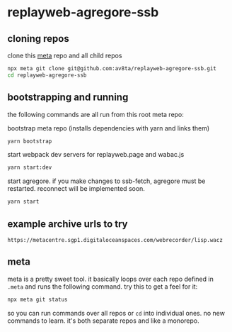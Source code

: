 # replayweb-agregore-ssb

## cloning repos

clone this [meta](https://www.npmjs.com/package/meta) repo and all child repos

```bash
npx meta git clone git@github.com:av8ta/replayweb-agregore-ssb.git
cd replayweb-agregore-ssb
```

## bootstrapping and running

the following commands are all run from this root meta repo:

bootstrap meta repo (installs dependencies with yarn and links them)

```bash
yarn bootstrap
```

start webpack dev servers for replayweb.page and wabac.js

```bash
yarn start:dev
```

start agregore. if you make changes to ssb-fetch, agregore must be restarted. reconnect will be implemented soon.

```bash
yarn start
```

## example archive urls to try

```
https://metacentre.sgp1.digitaloceanspaces.com/webrecorder/lisp.wacz
```

## meta

meta is a pretty sweet tool. it basically loops over each repo defined in `.meta` and runs the following command. try this to get a feel for it:

```bash
npx meta git status
```

so you can run commands over all repos or `cd` into individual ones. no new commands to learn. it's both separate repos and like a monorepo.
